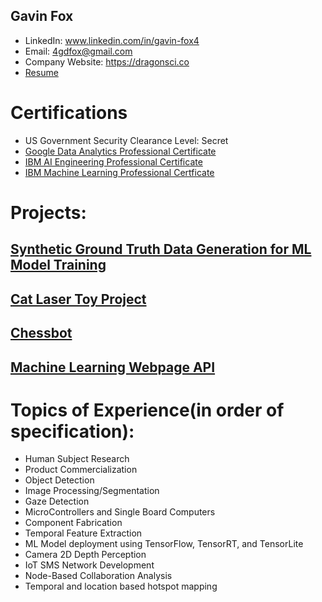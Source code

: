 


## Gavin Fox
- LinkedIn: www.linkedin.com/in/gavin-fox4
- Email: 4gdfox@gmail.com
- Company Website: https://dragonsci.co
- [Resume](https://github.com/F0xy25/Portfolio/blob/master/Gavin%20Fox%20Resume%20Updated%202:22:2021.pdf)

# Certifications
- US Government Security Clearance Level: Secret
- [Google Data Analytics Professional Certificate]()
- [IBM AI Engineering Professional Certificate]()
- [IBM Machine Learning Professional Certficate]()

# Projects:

## [Synthetic Ground Truth Data Generation for ML Model Training]()

## [Cat Laser Toy Project]()

## [Chessbot]()

## [Machine Learning Webpage API]()

# Topics of Experience(in order of specification):

- Human Subject Research
- Product Commercialization
- Object Detection
- Image Processing/Segmentation
- Gaze Detection
- MicroControllers and Single Board Computers
- Component Fabrication
- Temporal Feature Extraction
- ML Model deployment using TensorFlow, TensorRT, and TensorLite
- Camera 2D Depth Perception
- IoT SMS Network Development
- Node-Based Collaboration Analysis
- Temporal and location based hotspot mapping


